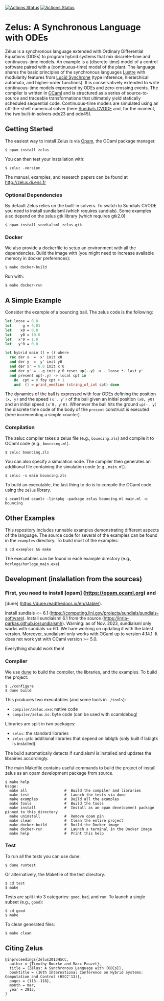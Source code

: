 [![Actions Status](https://github.com/INRIA/zelus/workflows/Build/badge.svg)](https://github.com/INRIA/zelus/actions)
[![Actions Status](https://github.com/INRIA/zelus/workflows/Opam/badge.svg)](https://github.com/INRIA/zelus/actions)

# Zelus: A Synchronous Language with ODEs

Zélus is a synchronous language extended with Ordinary Differential Equations (ODEs) to program hybrid systems that mix discrete-time and continuous-time models.
An example is a (discrete-time) model of a control software paired with a (continuous-time) model of the plant.
The language shares the basic principles of the synchronous languages [Lustre](https://www-verimag.imag.fr/DIST-TOOLS/SYNCHRONE/lustre-v6/) with modularity features from [Lucid Synchrone](http://www.di.ens.fr/~pouzet/lucid-synchrone/) (type inference, hierarchical automata, and higher-order functions).
It is conservatively extended to write continuous-time models expressed by ODEs and zero-crossing events.
The compiler is written in [OCaml](https://ocaml.org/) and is structured as a series of source-to-source and traceable transformations that ultimately yield statically scheduled sequential code.
Continuous-time models are simulated using an off-the-shelf numerical solver (here [Sundials CVODE](https://computation.llnl.gov/casc/sundials/description/description.html#descr_cvode) and, for the moment, the two built-in solvers ode23 and ode45).

## Getting Started

The easiest way to install Zelus is via [Opam](https://opam.ocaml.org/), the OCaml package manager.

```
$ opam install zelus
```

You can then test your installation with:
```
$ zeluc -version
```

The manual, examples, and research papers can be found at http://zelus.di.ens.fr

### Optional Dependencies

By default Zelus relies on the built-in solvers.
To switch to Sundials CVODE you need to install sundialsml (which requires sundials).
Some examples also depend on the zelus gtk library (which requires gtk2.0)

```
$ opam install sundialsml zelus-gtk
```

### Docker

We also provide a dockerfile to setup an environment with all the dependencies.
Build the image with (you might need to increase available memory in docker preferences):
```
$ make docker-build
```

Run with:
```
$ make docker-run
```


##  A Simple Example

Consider the example of a bouncing ball.
The zelus code is the following:

```ocaml
let loose = 0.8
let     g = 9.81
let    x0 = 0.0 
let    y0 = 10.0
let   x'0 = 1.0
let   y'0 = 0.0

let hybrid main () = () where
  rec der x  =  x' init x0
  and der y  =  y' init y0
  and der x' = 0.0 init x'0
  and der y' = -.g init y'0 reset up(-.y) -> -.loose *. last y'
  and present up(-.y) -> local cpt in
    do  cpt = 0 fby cpt + 1
    and  () = print_endline (string_of_int cpt) done
```

The dynamics of the ball is expressed with four ODEs defining the position `(x, y)` and the speed `(x', y')` of the ball given an initial position `(x0, y0)` and an initial speed `(x'0, y'0)`.
Whenever the ball hits the ground `up(-. y)` the discrete time code of the body of the `present` construct is executed (here incrementing a simple counter).

### Compilation

The zeluc compiler takes a zelus file (e.g., `bouncing.zls`) and compile it to OCaml code (e.g., `bouncing.ml`).

```
$ zeluc bouncing.zls
```

You can also specify a simulation node.
The compiler then generates an additional file containing the simulation code (e.g., `main.ml`).

```
$ zeluc -s main bouncing.zls
```

To build an executable, the last thing to do is to compile the OCaml code using the `zelus` library.

```
$ ocamlfind ocamlc -linkpkg -package zelus bouncing.ml main.ml -o bouncing
```

## Other Examples

This repository includes runnable examples demonstrating different aspects of the language. 
The source code for several of the examples can be found in the `examples` directory.
To build most of the examples:

```
$ cd examples && make
```

The executables can be found in each example directory (e.g., `horloge/horloge_main.exe`).

## Development (inslallation from the sources)

### First, you need to install [opam] (https://opam.ocaml.org) and
[dune] (https://dune.readthedocs.io/en/stable/).

Install sundials <= 6.1 (https://computing.llnl.gov/projects/sundials/sundials-software).
Install sundialsml 6.1 from the source (https://inria-parkas.github.io/sundialsml/). 
Warning: as of Nov. 2023, sundialsml only works with sundials <= 6.1. We hare
working on updating it with the latest version. Moreover, sundialsml only works with OCaml up to version 4.14.1. It does not work yet with OCaml version >= 5.0.

Everything should work then!

### Compiler

We use [dune](https://dune.readthedocs.io/en/stable/) to build the compiler, the libraries, and the examples.
To build the project:

```
$ ./configure
$ dune build
```

This produces two executables (and some tools in `./tools`):
- `compiler/zeluc.exe`: native code
- `compiler/zeluc.bc`: byte code (can be used with ocamldebug)

Libraries are split in two packages:
- `zelus`: the standard libraries
- `zelus-gtk`: additional libraries that depend on lablgtk (only built if lablgtk is installed)

The build automatically detects if sundialsml is installed and updates the librairies accordingly.

The main Makefile contains useful commands to build the project of install zelus as an opam development package from source.

```
$ make help
Usage:
  make all                 #  Build the compiler and libraries
  make test                #  Launch the tests via dune
  make examples            #  Build all the examples
  make tools               #  Build the tools
  make install             #  Install as an opam development package pinned to this directory
  make uninstall           #  Remove opam pin
  make clean               #  Clean the entire project
  make docker-build        #  Build the Docker image
  make docker-run          #  Launch a terminal in the Docker image
  make help                #  Print this help
```

### Test

To run all the tests you can use dune. 

```
$ dune runtest
```

Or alternatively, the Makefile of the test directory.

```
$ cd test
$ make
```

Tests are split into 3 categories: `good`, `bad`, and `run`.
To launch a single subset (e.g., `good`):
```
$ cd good
$ make
```

To clean generated files:
```
$ make clean
```

## Citing Zelus

```
@inproceedings{Zelus2013HSCC,
  author = {Timothy Bourke and Marc Pouzet},
  title = {Zélus: A Synchronous Language with {ODEs}},
  booktitle = {16th International Conference on Hybrid Systems: Computation and Control (HSCC'13)},
  pages = {113--118},
  month = mar,
  year = 2013,
}
```
